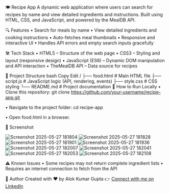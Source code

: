 🍽️ Recipe App
A dynamic web application where users can search for recipes by name and view detailed ingredients and instructions. Built using HTML, CSS, and JavaScript, and powered by the MealDB API.

🔍 Features
• Search for meals by name
• View detailed ingredients and cooking instructions
• Auto-fetches meal thumbnails
• Responsive and interactive UI
• Handles API errors and empty search inputs gracefully

🛠️ Tech Stack
• HTML5 – Structure of the web page
• CSS3 – Styling and layout (responsive design)
• JavaScript (ES6) – Dynamic DOM manipulation and API interaction
• TheMealDB API – Data source for recipes

📂 Project Structure
bash
Copy
Edit
/
├── food.html          # Main HTML file
├── script.js          # JavaScript logic (API, rendering, events)
├── style.css          # CSS styling
└── README.md          # Project documentation
🚀 How to Run Locally
• Clone this repository:
git clone https://github.com/your-username/recipe-app.git

• Navigate to the project folder:
cd recipe-app

• Open food.html in a browser.

📸 Screenshot

![Screenshot 2025-05-27 181804](https://github.com/user-attachments/assets/396d98bc-16a0-4310-8c04-91aab80c3ee1)
![Screenshot 2025-05-27 181828](https://github.com/user-attachments/assets/56f06a69-2875-4057-8a54-ce603d5db21c)
![Screenshot 2025-05-27 181901](https://github.com/user-attachments/assets/1b9910be-7825-4bd7-8621-cae09ebc860c)
![Screenshot 2025-05-27 181936](https://github.com/user-attachments/assets/88b059c3-faa6-4fa6-83db-ae60ca41581d)
![Screenshot 2025-05-27 182007](https://github.com/user-attachments/assets/07d1c193-02d8-48b4-97e5-9f15cb592eff)
![Screenshot 2025-05-27 182041](https://github.com/user-attachments/assets/34b4e68a-1e5f-482b-a42d-7bb00235f3ad)
![Screenshot 2025-05-27 182053](https://github.com/user-attachments/assets/caa74a6c-a894-4a01-b7fc-7c75732f58af)
![Screenshot 2025-05-27 182108](https://github.com/user-attachments/assets/30d562c0-b1c8-4aa8-848e-9a47f84706de)



⚠️ Known Issues
• Some recipes may not return complete ingredient lists
• Requires an internet connection to fetch from the API

🙌 Author
Created with ❤️ by  Alok Kumar Gupta
👉 [Connect with me on LinkedIn](https://www.linkedin.com/in/aalok-gupta-497a7424a/)
